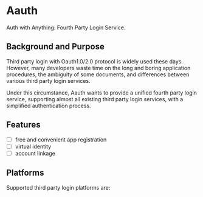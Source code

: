 # Aauth
 Auth with Anything: Fourth Party Login Service.

## Background and Purpose

Third party login with Oauth1.0/2.0 protocol is widely used these days. However, many developers waste time on the long and boring application procedures, the ambiguity of some documents, and differences between various third party login services.

Under this circumstance, Aauth wants to provide a unified fourth party login service, supporting almost all existing third party login services, with a simplified authentication process.

## Features

- [ ] free and convenient app registration
- [ ] virtual identity
- [ ] account linkage

## Platforms

Supported third party login platforms are:
